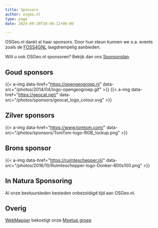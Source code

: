 ```yaml
---
title: Sponsors
author: osgeo.nl
type: page
date: 2024-09-20T10:49:12+00:00

---
```

OSGeo.nl dankt al haar sponsors. 
Door hun steun kunnen we o.a. events zoals de [FOSS4GNL][1] laagdrempelig aanbieden.

Wilt u ook OSGeo.nl sponsoren? Bekijk dan ons [Sponsorplan][2].

## Goud sponsors

{{< a-img data-href="https://opengeogroep.nl" data-src="/photos/2014/04/logo-opengeogroep.gif" >}}
{{< a-img data-href="https://geocat.net/" data-src="/photos/sponsors/geocat_logo_colour.svg" >}}

## Zilver sponsors
{{< a-img data-href="https://www.tomtom.com/" data-src="/photos/sponsors/TomTom-logo-RGB_lockup.png" >}}

## Brons sponsor

{{< a-img data-href="https://ruimteschepper.nl/" data-src="/photos/2016/10/Ruimteschepper-logo-Donker-800x100.png" >}}

## In Natura Sponsoring

Al onze bestuursleden besteden onbezoldigd tijd aan OSGeo.nl. 

## Overig

[WebMapper][4] bekostigt onze [Meetup groep][5]

 [1]: https://foss4g.nl
 [2]: https://osgeo.nl/0_sponsors/sponsorplan
 [3]: https://rwgc.nl/
 [4]: https://webmapper.net
 [5]: https://meetup.com/OSGeoNL

